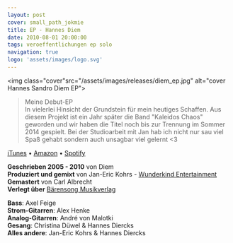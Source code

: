 ```yaml
---
layout: post
cover: small_path_jokmie
title: EP - Hannes Diem
date: 2010-08-01 20:00:00
tags: veroeffentlichungen ep solo
navigation: true
logo: 'assets/images/logo.svg'
---
```


<img class="cover"src="/assets/images/releases/diem_ep.jpg" alt="cover Hannes Sandro Diem EP">

> Meine Debut-EP  
> In vielerlei Hinsicht der Grundstein für mein heutiges Schaffen. Aus diesem Projekt ist ein Jahr später die Band "Kaleidos Chaos" geworden und wir haben die Titel noch bis zur Trennung im Sommer 2014 gespielt. Bei der Studioarbeit mit Jan hab ich nicht nur sau viel Spaß gehabt sondern auch unsagbar viel gelernt <3

[iTunes](https://itunes.apple.com/de/album/hannes-diem/id377388674) &bull; [Amazon](https://www.amazon.de/Hannes-Diem/dp/B003TUWTX4/ref=sr_1_1?&keywords=hannes+diem) &bull; [Spotify](https://open.spotify.com/album/6ImWGtLydJyENIS9DEceXi)

__Geschrieben 2005 - 2010__ von Diem  
__Produziert und gemixt__ von Jan-Eric Kohrs - [Wunderkind Entertainment](http://www.wunderkind-entertainment.com/)  
__Gemastert__ von Carl Albrecht  
__Verlegt über__ [Bärensong Musikverlag](http://baerensong.de/)


__Bass__: Axel Feige  
__Strom-Gitarren__: Alex Henke  
__Analog-Gitarren__: André von Malotki  
__Gesang__: Christina Düwel & Hannes Diercks  
__Alles andere__: Jan-Eric Kohrs & Hannes Diercks
